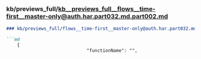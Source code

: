 ### kb/previews_full/kb__previews_full__flows__time-first__master-only@auth.har.part032.md.part002.md

```md
### kb/previews_full/flows__time-first__master-only@auth.har.part032.md (part 002)

```md
    {
                              "functionName": "",
      
```

```

```
